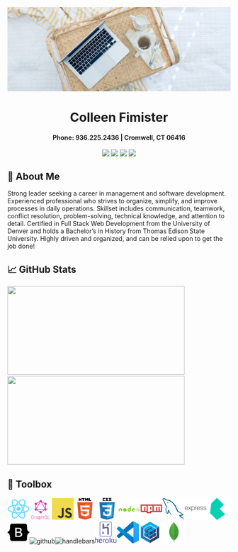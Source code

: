 <div align="center">

![1](images/computer.png)

# **Colleen Fimister**

#### Phone: 936.225.2436 | Cromwell, CT 06416

<a href="https://carlincb.github.io/react-portfolio/" target="_blank" alt="Portfolio"><img src="https://img.shields.io/badge/Portfolio-008080?style=for-the-badge&logo=portfolio-95&logoColor=white"></a>
<a href="https://www.linkedin.com/in/colleen-fimister" target="_blank" alt="LinkedIn"><img src="https://img.shields.io/badge/LinkedIn-0077B5?style=for-the-badge&logo=linkedin&logoColor=white"></a>
<a href="https://drive.google.com/file/d/1h_0MENMiB-osxSO-EqkR5M99p37gpXm6/view?usp=sharing" target="_blank" alt="Resume"><img src="https://img.shields.io/badge/Resume-12100E?style=for-the-badge&logo=resume&logoColor=white"></a>
<a href="mailto:carlin.colleen@gmail.com" target="_blank" alt="Gmail"><img src="https://img.shields.io/badge/Gmail-D14836?style=for-the-badge&logo=gmail&logoColor=white"></a>

</div>

## 📝 About Me

Strong leader seeking a career in management and software development. Experienced professional who strives to organize,
simplify, and improve processes in daily operations. Skillset includes communication, teamwork, conflict resolution, problem-solving,
technical knowledge, and attention to detail. Certified in Full Stack Web Development from the University of Denver and holds a
Bachelor’s in History from Thomas Edison State University. Highly driven and organized, and can be relied upon to get the job done!

## &#x1f4c8; GitHub Stats

<p>
  <img width="400em" height="200em" src="https://github-readme-stats.vercel.app/api?username=carlincb&theme=cobalt"/>
  <img width="400em" height="200em" src="https://github-readme-stats.vercel.app/api/top-langs/?username=carlincb&layout=compact&theme=cobalt&langs_count=8"/>
</p>

## 🧰 Toolbox

<img src="https://github.com/devicons/devicon/blob/master/icons/react/react-original.svg" alt="react" width="50" height="50"/><img src="https://github.com/devicons/devicon/blob/master/icons/graphql/graphql-plain-wordmark.svg" alt="graphql" width="50" height="50"/><img src="https://github.com/devicons/devicon/blob/master/icons/javascript/javascript-original.svg" alt="CSS Logo" width="50" height="50"/><img src="https://github.com/devicons/devicon/blob/master/icons/html5/html5-original-wordmark.svg" alt="html5" width="50" height="50"/><img src="https://github.com/devicons/devicon/blob/master/icons/css3/css3-original-wordmark.svg" alt="CSS Logo" width="50" height="50"/><img src="https://github.com/devicons/devicon/blob/master/icons/nodejs/nodejs-plain-wordmark.svg" alt="node" width="50" height="50"/><img src="https://github.com/devicons/devicon/blob/master/icons/npm/npm-original-wordmark.svg" alt="npm" width="50" height="50"/><img src="https://github.com/devicons/devicon/blob/master/icons/mysql/mysql-plain.svg" alt="mysql" width="50" height="50"/><img src="https://github.com/devicons/devicon/blob/master/icons/express/express-original-wordmark.svg" alt="express" width="50" height="50"/><img src="https://github.com/devicons/devicon/blob/master/icons/bulma/bulma-plain.svg" alt="bulma" width="50" height="50"/><img src="https://github.com/devicons/devicon/blob/master/icons/bootstrap/bootstrap-plain.svg" alt="bootstrap" width="50" height="50"/><img src="https://iconape.com/wp-content/files/ei/11536/png/github-square.png" alt="github" width="50" height="50"/><img src="https://encrypted-tbn0.gstatic.com/images?q=tbn:ANd9GcSPXk9yRdL4JpgeWD5ebNDhzNP-mUTHLZ61z-ou0PnO1Tt62zzPo57MZ9TngnLjg68OZ0w&usqp=CAU" alt="handlebars" width="50" height="50"/><img src="https://github.com/devicons/devicon/blob/master/icons/heroku/heroku-original-wordmark.svg" alt="heroku" width="50" height="50"/><img src="https://github.com/devicons/devicon/blob/master/icons/vscode/vscode-original.svg" alt="vscode" width="50" height="50"/><img src="https://raw.githubusercontent.com/devicons/devicon/9f4f5cdb393299a81125eb5127929ea7bfe42889/icons/sequelize/sequelize-original.svg" alt="Sequelize logo" width="50" height="50"> <img src="https://github.com/devicons/devicon/blob/master/icons/mongodb/mongodb-original.svg" alt="mongodb" width="50" height="50"/>
